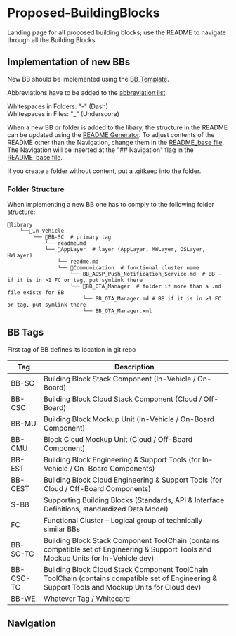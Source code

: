 # Proposed-BuildingBlocks

Landing page for all proposed building blocks; use the README to navigate through all the Building Blocks.

## Implementation of new BBs

New BB should be implemented using the [BB_Template](/utils/BB_Template.md).

Abbreviations have to be added to the [abbreviation list](/utils/Abbreviations.md).

Whitespaces in Folders: "-" (Dash)  
Whitespaces in Files: "_" (Underscore)  

When a new BB or folder is added to the libary, the structure in the README can be updated using the [README Generator](/scripts/readme_generator.py). To adjust contents of the README other than the Navigation, change them in the [README_base file](/utils/README_base.md). The Navigation will be inserted at the "## Navigation" flag in the [README_base file](/utils/README_base.md).

If you create a folder without content, put a .gitkeep into the folder.

### Folder Structure

When implementing a new BB one has to comply to the following folder structure:

```
📁library
    └──📁In-Vehicle
        └── 📁BB-SC  # primary tag
            └── readme.md  
            └── 📁AppLayer  # layer (AppLayer, MWLayer, OSLayer, HWLayer)
                └── readme.md  
                └── 📁Communication  # functional cluster name
                    └── BB_AOSP_Push_Notification_Service.md  # BB - if it is in >1 FC or tag, put symlink there
                    └── 📁BB_OTA_Manager  # folder if more than a .md file exists for BB
                        └── BB_OTA_Manager.md # BB if it is in >1 FC or tag, put symlink there
                        └── BB_OTA_Manager.xml 

```

## BB Tags

First tag of BB defines its location in git repo

|Tag|Description|
|----|----|
|BB-SC|Building Block Stack Component (In-Vehicle / On-Board)|
|BB-CSC|Building Block Cloud Stack Component (Cloud / Off-Board)|
|BB-MU|Building Block Mockup Unit (In-Vehicle / On-Board Component)|
|BB-CMU|Block Cloud Mockup Unit (Cloud / Off-Board Component)|
|BB-EST|Building Block Engineering & Support Tools (for In-Vehicle / On-Board Components)|
|BB-CEST|Building Block Cloud Engineering & Support Tools (for Cloud / Off-Board Components)|
|S-BB|Supporting Building Blocks (Standards, API & Interface Definitions, standardized Data Model)|
|FC|Functional Cluster – Logical group of technically similar BBs|
|BB-SC-TC|Building Block Stack Component ToolChain (contains compatible set of Engineering & Support Tools and Mockup Units for In-Vehicle dev)|
|BB-CSC-TC|Building Block Cloud Stack Component ToolChain ToolChain (contains compatible set of Engineering & Support Tools and Mockup Units for Cloud dev)|
|BB-WE|Whatever Tag / Whitecard|

## Navigation

